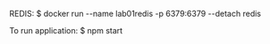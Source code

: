 REDIS:
    $ docker run --name lab01redis -p 6379:6379 --detach redis

To run application:
$ npm start